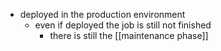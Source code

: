 - deployed in the production environment
	- even if deployed the job is still not finished
		- there is still the [[maintenance phase]]